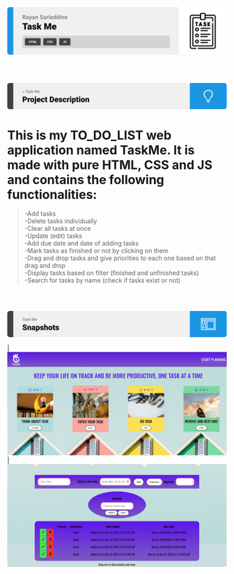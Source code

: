 <img src="./readme/title1.svg"/>

<br><br>

<!-- project philosophy -->
<img src="./readme/title2.svg"/>

# This is my TO_DO_LIST web application named TaskMe. It is made with pure HTML, CSS and JS and contains the following functionalities:

> -Add tasks  
> -Delete tasks individually  
> -Clear all tasks at once  
> -Update (edit) tasks  
> -Add due date and date of adding tasks  
> -Mark tasks as finished or not by clicking on them  
> -Drag and drop tasks and give priorities to each one based on that drag and drop  
> -Display tasks based on filter (finished and unfinished tasks)  
> -Search for tasks by name (check if tasks exist or not)

<br><br>

<!-- Prototyping -->
<img src="./readme/title3.svg"/>

| ![Landing](./readme/demo.jpg)
| ![Landing](./readme/demo2.jpg)
